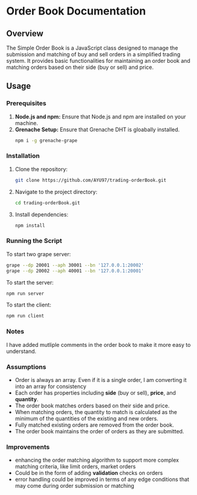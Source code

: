 # Order Book Documentation

## Overview

The Simple Order Book is a JavaScript class designed to manage the submission and matching of buy and sell orders in a simplified trading system. It provides basic functionalities for maintaining an order book and matching orders based on their side (buy or sell) and price.

## Usage

### Prerequisites

1. **Node.js and npm:** Ensure that Node.js and npm are installed on your machine.
2. **Grenache Setup:** Ensure that Grenache DHT is gloabally installed.
   ```bash
   npm i -g grenache-grape
   ```

### Installation

1. Clone the repository:

   ```bash
   git clone https://github.com/AYU97/trading-orderBook.git
   ```

2. Navigate to the project directory:

   ```bash
   cd trading-orderBook.git
   ```

3. Install dependencies:

   ```bash
   npm install
   ```

### Running the Script

To start two grape server:

```bash
grape --dp 20001 --aph 30001 --bn '127.0.0.1:20002'
grape --dp 20002 --aph 40001 --bn '127.0.0.1:20001'
```

To start the server:

```bash
npm run server
```

To start the client:

```bash
npm run client
```

### Notes

I have added mutliple comments in the order book to make it more easy to understand.

### Assumptions

- Order is always an array. Even if it is a single order, I am converting it into an array for consistency
- Each order has properties including **side** (buy or sell), **price**, and **quantity**.
- The order book matches orders based on their side and price.
- When matching orders, the quantity to match is calculated as the minimum of the quantities of the existing and new orders.
- Fully matched existing orders are removed from the order book.
- The order book maintains the order of orders as they are submitted.

### Improvements

- enhancing the order matching algorithm to support more complex matching criteria, like limit orders, market orders
- Could be in the form of adding **validation** checks on orders
- error handling could be improved in terms of any edge conditions that may come during order submission or matching
